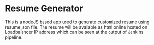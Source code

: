 
# Resume Generator

This is a nodeJS based app used to generate customized resume using resume.json file. The resume will be available as html online hosted on Loadbalancer IP address which can be seen at the output of Jenkins pipeline.

